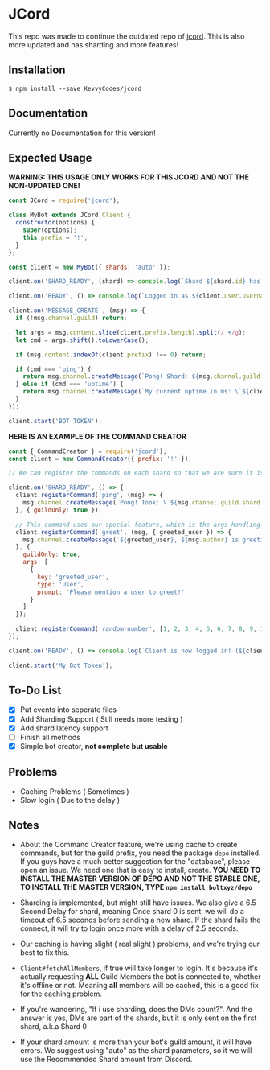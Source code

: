 # JCord
This repo was made to continue the outdated repo of [jcord](https://github.com/Boujee0040/jcord). This is also more updated and has sharding and more features!

## Installation
`$ npm install --save KevvyCodes/jcord`

## Documentation
Currently no Documentation for this version!

## Expected Usage
**WARNING: THIS USAGE ONLY WORKS FOR THIS JCORD AND NOT THE NON-UPDATED ONE!**

```js
const JCord = require('jcord');

class MyBot extends JCord.Client {
  constructor(options) {
    super(options);
    this.prefix = '!';
  }
};

const client = new MyBot({ shards: 'auto' });

client.on('SHARD_READY', (shard) => console.log(`Shard ${shard.id} has been loaded and ready to receive other events.`));

client.on('READY', () => console.log(`Logged in as ${client.user.username}!`));

client.on('MESSAGE_CREATE', (msg) => {
  if (!msg.channel.guild) return;

  let args = msg.content.slice(client.prefix.length).split(/ +/g);
  let cmd = args.shift().toLowerCase();

  if (msg.content.indexOf(client.prefix) !== 0) return;

  if (cmd === 'ping') {
    return msg.channel.createMessage(`Pong! Shard: ${msg.channel.guild.shard.id} Took \`${msg.channel.guild.shard.latency}ms\``);
  } else if (cmd === 'uptime') {
    return msg.channel.createMessage(`My current uptime in ms: \`${client.uptime}ms\``);
  }
});

client.start('BOT TOKEN');
```  

**HERE IS AN EXAMPLE OF THE COMMAND CREATOR**  
```js
const { CommandCreator } = require('jcord');
const client = new CommandCreator({ prefix: '!' });

// We can register the commands on each shard so that we are sure it is being loaded/overwritten every time a shard is complete. You can also make this load without waiting for every shard to be finished by moving the code outside of the "SHARD_READY" event

client.on('SHARD_READY', () => {
  client.registerCommand('ping', (msg) => {
    msg.channel.createMessage(`Pong! Took: \`${msg.channel.guild.shard.latency}ms\``)
  }, { guildOnly: true });

  // This command uses our special feature, which is the args handling feature!
  client.registerCommand('greet', (msg, { greeted_user }) => {
    msg.channel.createMessage(`${greeted_user}, ${msg.author} is greeting you! :wave:`);
  }, {
    guildOnly: true,
    args: [
      {
        key: 'greeted_user',
        type: 'User',
        prompt: 'Please mention a user to greet!'
      }
    ]
  });

  client.registerCommand('random-number', [1, 2, 3, 4, 5, 6, 7, 8, 9, 10], { aliases: [ 'randomNum' ] });
});

client.on('READY', () => console.log(`Client is now logged in! (${client.user.tag} - ${client.user.id})`));

client.start('My Bot Token');
```

## To-Do List
- [x] Put events into seperate files  
- [x] Add Sharding Support ( Still needs more testing )  
- [x] Add shard latency support
- [ ] Finish all methods  
- [x] Simple bot creator, **not complete but usable**

## Problems
- Caching Problems ( Sometimes )  
- Slow login ( Due to the delay )  

## Notes
- About the Command Creator feature, we're using cache to create commands, but for the guild prefix, you need the package `depo` installed. If you guys have a much better suggestion for the "database", please open an issue. We need one that is easy to install, create. **YOU NEED TO INSTALL THE MASTER VERSION OF DEPO AND NOT THE STABLE ONE, TO INSTALL THE MASTER VERSION, TYPE `npm install boltxyz/depo`**

- Sharding is implemented, but might still have issues. We also give a 6.5 Second Delay for shard, meaning Once shard 0 is sent, we will do a timeout of 6.5 seconds before sending a new shard. If the shard fails the connect, it will try to login once more with a delay of 2.5 seconds.  

- Our caching is having slight ( real slight ) problems, and we're trying our best to fix this.  

- `Client#fetchAllMembers`, if true will take longer to login. It's because it's actually requesting **ALL** Guild Members the bot is connected to, whether it's offline or not. Meaning **all** members will be cached, this is a good fix for the caching problem.  

- If you're wandering, "If i use sharding, does the DMs count?". And the answer is yes, DMs are part of the shards, but it is only sent on the first shard, a.k.a Shard 0  

- If your shard amount is more than your bot's guild amount, it will have errors. We suggest using "auto" as the shard parameters, so it we will use the Recommended Shard amount from Discord.